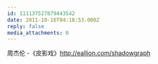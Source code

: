 ```yaml
---
id: 111137527879443542
date: 2011-10-16T04:18:53.000Z
reply: false
media_attachments: 0
---
```


周杰伦 -《皮影戏》http://eallion.com/shadowgraph 

